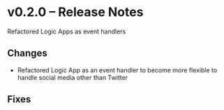 # v0.2.0 &ndash; Release Notes #

Refactored Logic Apps as event handlers


## Changes ##

* Refactored Logic App as an event handler to become more flexible to handle social media other than Twitter


## Fixes ##

